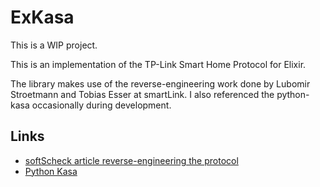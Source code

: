 # ExKasa

This is a WIP project.

This is an implementation of the TP-Link Smart Home Protocol for Elixir. 

The library makes use of the reverse-engineering work done by Lubomir Stroetmann and Tobias Esser at smartLink. I also referenced the python-kasa occasionally during development.


## Links

* [softScheck article reverse-engineering the protocol](https://www.softscheck.com/en/reverse-engineering-tp-link-hs110/#TP-Link%20Smart%20Home%20Protocol)
* [Python Kasa](https://github.com/python-kasa/python-kasa)